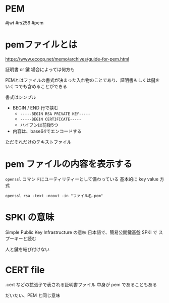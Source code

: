 # PEM

#jwt #rs256 #pem

# pemファイルとは
https://www.ecoop.net/memo/archives/guide-for-pem.html

証明書 or 鍵
場合によっては何方も

PEMとはファイルの書式が決まった入れ物のことであり、証明書もしくは鍵をいくつでも含めることができる

書式はシンプル
- BEGIN / END 行で挟む
  - `-----BEGIN RSA PRIVATE KEY-----`
  - `-----BEGIN CERTIFICATE-----`
  - ハイフンは前後5つ
- 内容は、base64でエンコードする

ただそれだけのテキストファイル


# pem ファイルの内容を表示する
`openssl` コマンドにユーティリティーとして備わっている
基本的に key value 方式

`openssl rsa -text -noout -in "ファイル名.pem"`

# SPKI の意味

Simple Public Key Infrastructure の意味
日本語で、簡易公開鍵基盤
SPKI で スプーキーと読む

人と鍵を結び付けない

# CERT file

.cert などの拡張子で表される証明書ファイル
中身が pem であることもある

だいたい、PEM と同じ意味


